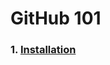 # GitHub 101


### 1. [Installation](https://github.com/thesauravkarmakar/GitHub101/blob/master/installation.md)

